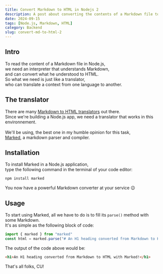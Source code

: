 ```yaml
---
title: Convert Markdown to HTML in Nodejs 2
description: A post about converting the contents of a Markdown file to HTML in a Node.js application part 2
date: 2024-09-15
tags: [Node.js, Markdown, HTML]
category: Backend
slug: convert-md-to-html-2
---
```


## Intro

To read the content of a Markdown file in Node.js,<br />
we need an interpreter that understands Markdown,<br />
and can convert what he understood to HTML.<br />
So what we need is just like a translator,<br />
who can translate a context from one language to another.

## The translator

There are many [Markdown to HTML translators](https://github.com/markdown/markdown.github.com/wiki/Implementations) out there.<br />
Since we're building a Node.js app, we need a translator that works in this environnement.<br />  
We'll be using, the best one in my humble opinion for this task,<br />
[Marked](https://github.com/markedjs/marked), a markdown parser and compiler.

## Installation

To install Marked in a Node.js application,<br />
type the following command in the terminal of your code editor:

```bash
npm install marked
```

You now have a powerful Markdown converter at your service 😉

## Usage

To start using Marked, all we have to do is to fill its `parse()` method with some Markdown.<br />
It's as simple as the following block of code:

```js
import { marked } from "marked"
const html = marked.parse("# An H1 heading converted from Markdown to HTML with Marked!")
```

The output of the code above would be:

```html
<h1>An H1 heading converted from Markdown to HTML with Marked!</h1>
```

That's all folks, CU!